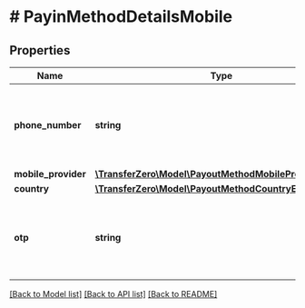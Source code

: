 # # PayinMethodDetailsMobile

## Properties

Name | Type | Description | Notes
------------ | ------------- | ------------- | -------------
**phone_number** | **string** | The phone number where the funds should be collected from | [optional] 
**mobile_provider** | [**\TransferZero\Model\PayoutMethodMobileProviderEnum**](PayoutMethodMobileProviderEnum.md) |  | [optional] 
**country** | [**\TransferZero\Model\PayoutMethodCountryEnum**](PayoutMethodCountryEnum.md) |  | [optional] 
**otp** | **string** | The OTP that the sender received in otp verified ussd popup ux flow. | [optional] 

[[Back to Model list]](../../README.md#documentation-for-models) [[Back to API list]](../../README.md#documentation-for-api-endpoints) [[Back to README]](../../README.md)


